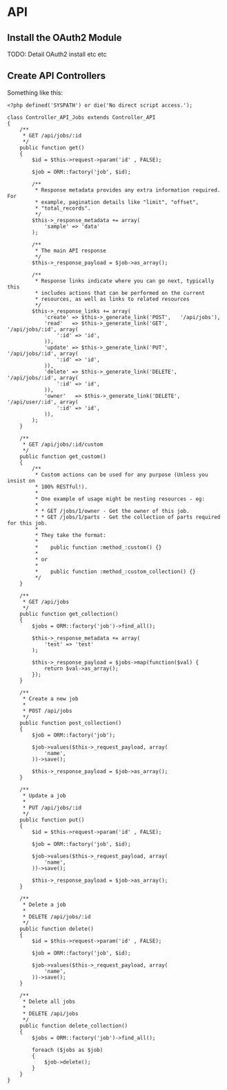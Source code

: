 # API

## Install the OAuth2 Module

   TODO: Detail OAuth2 install etc etc

## Create API Controllers

Something like this:

	<?php defined('SYSPATH') or die('No direct script access.');

	class Controller_API_Jobs extends Controller_API
	{
		/**
		 * GET /api/jobs/:id
		 */
		public function get()
		{
			$id = $this->request->param('id' , FALSE);

			$job = ORM::factory('job', $id);

			/**
			 * Response metadata provides any extra information required. For
			 * example, pagination details like "limit", "offset",
			 * "total_records".
			 */
			$this->_response_metadata += array(
				'sample' => 'data'
			);

			/**
			 * The main API response
			 */
			$this->_response_payload = $job->as_array();

			/**
			 * Response links indicate where you can go next, typically this
			 * includes actions that can be performed on the current
			 * resources, as well as links to related resources
			 */
			$this->_response_links += array(
				'create' => $this->_generate_link('POST',   '/api/jobs'),
				'read'   => $this->_generate_link('GET',    '/api/jobs/:id', array(
					':id' => 'id',
				)),
				'update' => $this->_generate_link('PUT',    '/api/jobs/:id', array(
					':id' => 'id',
				)),
				'delete' => $this->_generate_link('DELETE', '/api/jobs/:id', array(
					':id' => 'id',
				)),
				'owner'   => $this->_generate_link('DELETE', '/api/user/:id', array(
					':id' => 'id',
				)),
			);
		}

		/**
		 * GET /api/jobs/:id/custom
		 */
		public function get_custom()
		{
			/**
			 * Custom actions can be used for any purpose (Unless you insist on
			 * 100% RESTful!).
			 *
			 * One example of usage might be nesting resources - eg:
			 *
			 * * GET /jobs/1/owner - Get the owner of this job.
			 * * GET /jobs/1/parts - Get the collection of parts required for this job.
			 *
			 * They take the format:
			 *
			 *    public function :method_:custom() {}
			 *
			 * or
			 *
			 *    public function :method_:custom_collection() {}
			 */
		}

		/**
		 * GET /api/jobs
		 */
		public function get_collection()
		{
			$jobs = ORM::factory('job')->find_all();

			$this->_response_metadata += array(
				'test' => 'test'
			);

			$this->_response_payload = $jobs->map(function($val) {
				return $val->as_array();
			});
		}

		/**
		 * Create a new job
		 *
		 * POST /api/jobs
		 */
		public function post_collection()
		{
			$job = ORM::factory('job');

			$job->values($this->_request_payload, array(
				'name',
			))->save();

			$this->_response_payload = $job->as_array();
		}

		/**
		 * Update a job
		 *
		 * PUT /api/jobs/:id
		 */
		public function put()
		{
			$id = $this->request->param('id' , FALSE);

			$job = ORM::factory('job', $id);

			$job->values($this->_request_payload, array(
				'name',
			))->save();

			$this->_response_payload = $job->as_array();
		}

		/**
		 * Delete a job
		 *
		 * DELETE /api/jobs/:id
		 */
		public function delete()
		{
			$id = $this->request->param('id' , FALSE);

			$job = ORM::factory('job', $id);

			$job->values($this->_request_payload, array(
				'name',
			))->save();
		}

		/**
		 * Delete all jobs
		 *
		 * DELETE /api/jobs
		 */
		public function delete_collection()
		{
			$jobs = ORM::factory('job')->find_all();

			foreach ($jobs as $job)
			{
				$job->delete();
			}
		}
	}